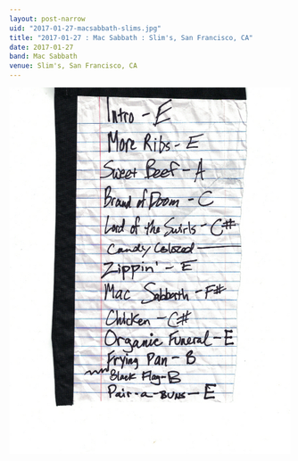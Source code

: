 ```yaml
---
layout: post-narrow
uid: "2017-01-27-macsabbath-slims.jpg"
title: "2017-01-27 : Mac Sabbath : Slim's, San Francisco, CA"
date: 2017-01-27
band: Mac Sabbath
venue: Slim's, San Francisco, CA
---
```


<div class="showcase">
  <img src="/img/2017/01/20170127-MacSabbath-Slims.jpg" alt="2017-01-27-macsabbath-slims.jpg">
</div>
